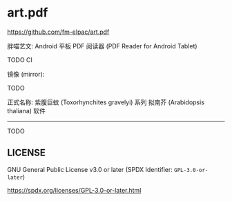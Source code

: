 # art.pdf

<https://github.com/fm-elpac/art.pdf>

胖喵艺文: Android 平板 PDF 阅读器 (PDF Reader for Android Tablet)

TODO CI

镜像 (mirror):

TODO

正式名称: 紫腹巨蚊 (Toxorhynchites gravelyi) 系列 拟南芥 (Arabidopsis thaliana)
软件

---

TODO

## LICENSE

GNU General Public License v3.0 or later (SPDX Identifier: `GPL-3.0-or-later`)

<https://spdx.org/licenses/GPL-3.0-or-later.html>
